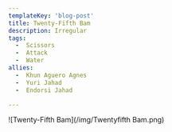 ```yaml
---
templateKey: 'blog-post'
title: Twenty-Fifth Bam
description: Irregular
tags:
  -  Scissors
  -  Attack
  -  Water
allies:
  -  Khun Aguero Agnes
  -  Yuri Jahad
  -  Endorsi Jahad

---
```

![Twenty-Fifth Bam](/img/Twentyfifth Bam.png)
